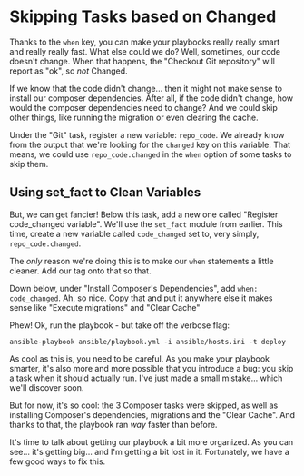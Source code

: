 # Skipping Tasks based on Changed

Thanks to the `when` key, you can make your playbooks really really smart and really
really fast. What else could we do? Well, sometimes, our code doesn't change. When
that happens, the "Checkout Git repository" will report as "ok", so *not* Changed.

If we know that the code didn't change... then it might not make sense to install
our composer dependencies. After all, if the code didn't change, how would the
composer dependencies need to change? And we could skip other things, like running
the migration or even clearing the cache.

Under the "Git" task, register a new variable: `repo_code`. We already know from
the output that we're looking for the `changed` key on this variable. That means,
we could use `repo_code.changed` in the `when` option of some tasks to skip them.

## Using set_fact to Clean Variables

But, we can get fancier! Below this task, add a new one called "Register code_changed variable".
We'll use the `set_fact` module from earlier. This time, create a new variable called
`code_changed` set to, very simply, `repo_code.changed`.

The *only* reason we're doing this is to make our `when` statements a little cleaner.
Add our tag onto that so that.

Down below, under "Install Composer's Dependencies", add `when: code_changed`. Ah,
so nice. Copy that and put it anywhere else it makes sense like "Execute migrations"
and "Clear Cache"

Phew! Ok, run the playbook - but take off the verbose flag:

```terminal
ansible-playbook ansible/playbook.yml -i ansible/hosts.ini -t deploy
```

As cool as this is, you need to be careful. As you make your playbook smarter, it's
also more and more possible that you introduce a bug: you skip a task when it should
actually run. I've just made a small mistake... which we'll discover soon.

But for now, it's so cool: the 3 Composer tasks were skipped, as well as installing
Composer's dependencies, migrations and the "Clear Cache". And thanks to that, the
playbook ran *way* faster than before.

It's time to talk about getting our playbook a bit more organized. As you can see...
it's getting big... and I'm getting a bit lost in it. Fortunately, we have a few
good ways to fix this.

